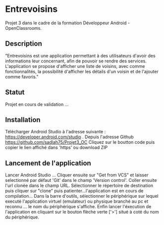 # Entrevoisins

Projet 3 dans le cadre de la formation Développeur Android - OpenClassrooms.

## Description

"Entrevoisins est une application permettant à des utilisateurs d'avoir des informations leur concernant, afin de pouvoir se rendre des services.
L'application se propose d'afficher une liste de voisins, avec comme fonctionnalités, la possibilité d'afficher les détails d'un voisin et de l'ajouter comme favoris."


## Statut

Projet en cours de validation ...

## Installation

Télécharger Android Studio à l'adresse suivante : https://developer.android.com/studio .
Depuis l'adresse Github https://github.com/sadlah75/Projet3_OC
Cliquez sur le boutton code puis  copier le lien affiché dans 'https' ou download ZIP

## Lancement de l'application

Lancer Android Studio ...
Cliquer ensuite sur "Get from VCS" et laisser selectionné par défaut 'Git' dans le champ 'Version control'.
Coller ensuite l'url clonée dans le champ URL.
Sélectionner le répertoire de destination puis cliquer sur "clone" puis patienter...l'application est en cours de compilation...
Dans la barre d'outils, sélectionner le périphérique sur lequel executé l'application virtuel (emulateur) ou physique branché au pc et reconnu ... le nom du périphérique
s'affiche.
Enfin lancer l'éxecution de l'application en cliquant sur le bouton flèche verte ['>'] situé à coté du nom du périphérique.
